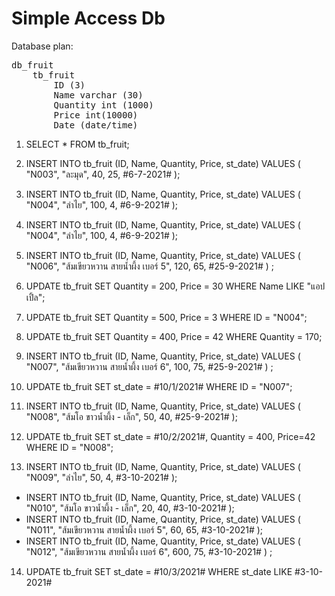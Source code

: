# Simple Access Db

Database plan: 
<pre>
db_fruit
	tb_fruit
		ID (3)
		Name varchar (30)
		Quantity int (1000)
		Price int(10000)
		Date (date/time)
</pre>

1.	SELECT * FROM tb_fruit;

2.	INSERT INTO tb_fruit (ID, Name, Quantity, Price, st_date) VALUES ( "N003", "ละมุด", 40, 25, #6-7-2021# );

3.	INSERT INTO tb_fruit (ID, Name, Quantity, Price, st_date) VALUES ( "N004", "ลำไย", 100, 4, #6-9-2021# );

4.	INSERT INTO tb_fruit (ID, Name, Quantity, Price, st_date) VALUES ( "N004", "ลำไย", 100, 4, #6-9-2021# );

5.	INSERT INTO tb_fruit (ID, Name, Quantity, Price, st_date) VALUES ( "N006", "ส้มเขียวหวาน สายน้ำผึ้ง เบอร์ 5", 120, 65, #25-9-2021# ) ;


6.	 UPDATE tb_fruit SET Quantity = 200, Price = 30 WHERE Name LIKE "แอปเปิ้ล";

7.	UPDATE tb_fruit SET Quantity = 500, Price = 3 WHERE ID = "N004";

8. UPDATE tb_fruit SET Quantity = 400, Price = 42 WHERE Quantity = 170;

9.	INSERT INTO tb_fruit (ID, Name, Quantity, Price, st_date) VALUES ( "N007", "ส้มเขียวหวาน สายน้ำผึ้ง เบอร์ 6", 100, 75, #25-9-2021# ) ;

10.	 UPDATE tb_fruit SET st_date = #10/1/2021# WHERE ID = "N007";

11.	INSERT INTO tb_fruit (ID, Name, Quantity, Price, st_date) VALUES ( "N008", "ส้มโอ ขาวน้ำผึ้ง - เล็ก", 50, 40, #25-9-2021# );

12.	UPDATE tb_fruit SET st_date = #10/2/2021#, Quantity = 400, Price=42 WHERE ID = "N008";


13. INSERT INTO tb_fruit (ID, Name, Quantity, Price, st_date) VALUES ( "N009", "ลำไย", 50, 4, #3-10-2021# );
- INSERT INTO tb_fruit (ID, Name, Quantity, Price, st_date) VALUES ( "N010", "ส้มโอ ขาวน้ำผึ้ง - เล็ก", 20, 40, #3-10-2021# );
- INSERT INTO tb_fruit (ID, Name, Quantity, Price, st_date) VALUES ( "N011", "ส้มเขียวหวาน สายน้ำผึ้ง เบอร์ 5", 60, 65, #3-10-2021#  );
- INSERT INTO tb_fruit (ID, Name, Quantity, Price, st_date) VALUES ( "N012", "ส้มเขียวหวาน สายน้ำผึ้ง เบอร์ 6", 600, 75, #3-10-2021# ) ;


14.	UPDATE tb_fruit SET st_date = #10/3/2021# WHERE st_date LIKE #3-10-2021#

